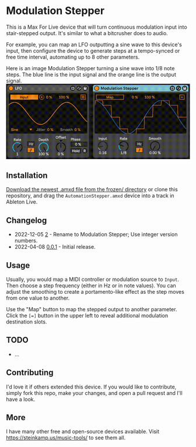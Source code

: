 # Modulation Stepper

This is a Max For Live device that will turn continuous modulation input into stair-stepped output. It's similar to what a bitcrusher does to audio.

For example, you can map an LFO outputting a sine wave to this device's input, then configure the device to generate steps at a tempo-synced or free time interval, automating up to 8 other parameters.

Here is an image Modulation Stepper turning a sine wave into 1/8 note steps. The
blue line is the input signal and the orange line is the output signal.
![How it Looks](images/device.gif)

## Installation

[Download the newest .amxd file from the frozen/ directory](https://github.com/zsteinkamp/m4l-Modulation-Stepper/raw/main/frozen/Modulation%20Stepper%20v2.amxd) or clone this repository, and drag the `AutomationStepper.amxd` device into a track in Ableton Live.

## Changelog

* 2022-12-05 [2](https://github.com/zsteinkamp/m4l-Modulation-Stepper/raw/main/frozen/Modulation%20Stepper%20v2.amxd) - Rename to Modulation Stepper; Use integer version numbers.
* 2022-04-08 [0.0.1](https://github.com/zsteinkamp/m4l-AutomationStepper/raw/main/frozen/AutomationStepper-0.0.1.amxd) - Initial release.

## Usage

Usually, you would map a MIDI controller or modulation source to `Input`. Then choose a step frequency (either in Hz or in note values). You can adjust the smoothing to create a portamento-like effect as the step moves from one value to another.

Use the "Map" button to map the stepped output to another parameter. Click the `[=]` button in the upper left to reveal additional modulation destination slots.

## TODO

* ...

## Contributing

I'd love it if others extended this device. If you would like to contribute, simply fork this repo, make your changes, and open a pull request and I'll have a look.

## More

I have many other free and open-source devices available. Visit https://steinkamp.us/music-tools/ to see them all.
